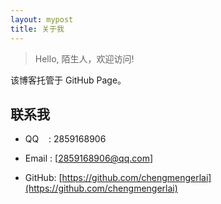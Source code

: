 ```yaml
---
layout: mypost
title: 关于我
---
```


> Hello, 陌生人，欢迎访问!

该博客托管于 GitHub Page。

## 联系我

- QQ&nbsp;&nbsp;&nbsp;&nbsp;: 2859168906

- Email&nbsp;: [2859168906@qq.com]

- GitHub: [https://github.com/chengmengerlai](https://github.com/chengmengerlai)

